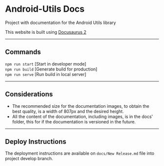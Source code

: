 # Android-Utils Docs

Project with documentation for the Android Utils library

This website is built using [Docusaurus 2](https://v2.docusaurus.io/)

---

## Commands

`npm run start` [Start in developer mode] <br/>
`npm run build` [Generate build for production] <br/>
`npm run serve` [Run build in local server] <br/>

---

## Considerations

- The recommended size for the documentation images, to obtain the best quality, is a width of 807px and the desired height.
- All the content of the documentation, including images, is in the docs' folder, this for if the documentation is versioned in the future.

---

## Deploy Instructions

The deployment instructions are available on `docs/New Release.md` file into project develop branch.

